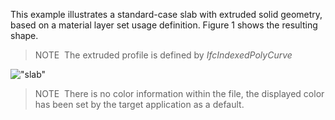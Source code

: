 This example illustrates a standard-case slab with extruded solid geometry, based on a material layer set usage definition. Figure 1 shows the resulting shape.

> NOTE&nbsp; The extruded profile is defined by _IfcIndexedPolyCurve_

!["slab"](../../../../figures/examples/slab_standard_case.png "Figure 1 &mdash; Standard case slab with material layer set.")

> NOTE&nbsp; There is no color information within the file, the displayed color has been set by the target application as a default.
